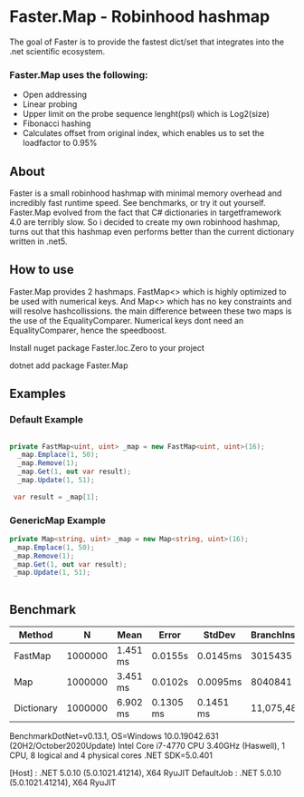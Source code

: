 # Faster.Map - Robinhood hashmap

The goal of Faster is to provide the fastest dict/set that integrates into the .net scientific ecosystem.

 ### Faster.Map uses the following:
   - Open addressing
   - Linear probing
   - Upper limit on the probe sequence lenght(psl) which is Log2(size)   
   - Fibonacci hashing 
   - Calculates offset from original index, which enables us to set the loadfactor to 0.95%

## About

Faster is a small robinhood hashmap with minimal memory overhead and incredibly fast runtime speed. See benchmarks, or try it out yourself. Faster.Map evolved from the fact that C# dictionaries in targetframework 4.0 are terribly slow. So i decided to create my own robinhood hashmap, turns out that this hashmap even performs better than the current dictionary written in .net5.

## How to use
Faster.Map provides 2 hashmaps. FastMap<> which is highly optimized to be used with numerical keys. And Map<> which has no key constraints and will resolve hashcollissions. the main difference between these two maps is the use of the EqualityComparer<T>. Numerical keys dont need an EqualityComparer<T>, hence the speedboost.
   
Install nuget package Faster.Ioc.Zero to your project

dotnet add package Faster.Map


 ## Examples
    
  ### Default Example
```C#

private FastMap<uint, uint> _map = new FastMap<uint, uint>(16);     
  _map.Emplace(1, 50); 
  _map.Remove(1);
  _map.Get(1, out var result);
  _map.Update(1, 51);
  
 var result = _map[1];    
``` 
  ### GenericMap Example
```C#
private Map<string, uint> _map = new Map<string, uint>(16);
 _map.Emplace(1, 50); 
 _map.Remove(1);
 _map.Get(1, out var result);
 _map.Update(1, 51);
    
``` 

## Benchmark

| Method    |   N    | Mean     | Error     | StdDev    |  BranchInstructionRetired/Op | CacheMisses/Op | LLCMisses/Op  |
|-----------|------- |----------|-----------|-----------|------------------------------|----------------|---------------|
|FastMap        |1000000 |1.451 ms  |0.0155s    |0.0145ms   |3015435                       |175             |232            |
|Map |1000000 |3.451 ms  |0.0102s    |0.0095ms   |8040841                       |610             |3358           |
|Dictionary |1000000 |6.902 ms  |0.1305 ms  |0.1451 ms  |11,075,4822	                  | 1050           |922            |

 
 
BenchmarkDotNet=v0.13.1, OS=Windows 10.0.19042.631 (20H2/October2020Update)
Intel Core i7-4770 CPU 3.40GHz (Haswell), 1 CPU, 8 logical and 4 physical cores
.NET SDK=5.0.401
 
 [Host]     : .NET 5.0.10 (5.0.1021.41214), X64 RyuJIT
 DefaultJob : .NET 5.0.10 (5.0.1021.41214), X64 RyuJIT
  
